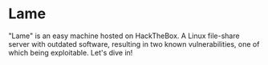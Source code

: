 # Lame
"Lame" is an easy machine hosted on HackTheBox. A Linux file-share server with outdated software, resulting in two known vulnerabilities, one of which being exploitable. Let's dive in!
